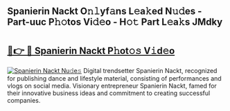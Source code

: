 ## Spanierin Nackt O𝚗𝚕yf𝚊ns L𝚎a𝚔ed N𝚞𝚍es - Part-uuc P𝚑𝚘tos Vi𝚍𝚎o - H𝚘𝚝 Part L𝚎a𝚔s JMdky

# <h2><a href="http://kfbsdh3.oniu.top/?m=Spanierin+Nackt">🔗👉 🔴 Spanierin Nackt P𝚑ot𝚘𝚜 V𝚒d𝚎o</a></h2>

[![Spanierin Nackt Nu𝚍e𝚜](https://i.imgur.com/0qMVB7G.gif)](http://kfbsdh3.oniu.top/?m=Spanierin+Nackt)
Digital trendsetter Spanierin Nackt, recognized for publishing dance and lifestyle material, consisting of performances and vlogs on social media. Visionary entrepreneur Spanierin Nackt, famed for their innovative business ideas and commitment to creating successful companies.  
